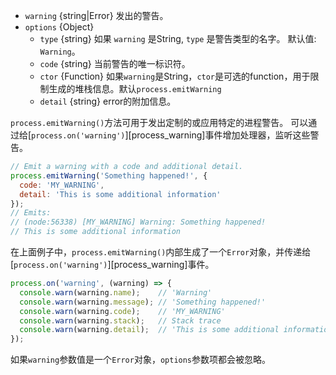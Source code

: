 <!-- YAML
added: 8.0.0
-->

* `warning` {string|Error} 发出的警告。
* `options` {Object}
  * `type` {string} 如果 `warning` 是String, `type` 是警告类型的名字。 默认值: `Warning`。
  * `code` {string} 当前警告的唯一标识符。
  * `ctor` {Function} 如果`warning`是String，`ctor`是可选的function，用于限制生成的堆栈信息。默认`process.emitWarning`
  * `detail` {string} error的附加信息。

`process.emitWarning()`方法可用于发出定制的或应用特定的进程警告。
可以通过给[`process.on('warning')`][process_warning]事件增加处理器，监听这些警告。

```js
// Emit a warning with a code and additional detail.
process.emitWarning('Something happened!', {
  code: 'MY_WARNING',
  detail: 'This is some additional information'
});
// Emits:
// (node:56338) [MY_WARNING] Warning: Something happened!
// This is some additional information
```

在上面例子中，`process.emitWarning()`内部生成了一个`Error`对象，并传递给[`process.on('warning')`][process_warning]事件。

```js
process.on('warning', (warning) => {
  console.warn(warning.name);    // 'Warning'
  console.warn(warning.message); // 'Something happened!'
  console.warn(warning.code);    // 'MY_WARNING'
  console.warn(warning.stack);   // Stack trace
  console.warn(warning.detail);  // 'This is some additional information'
});
```

如果`warning`参数值是一个`Error`对象，`options`参数项都会被忽略。

